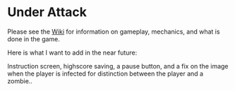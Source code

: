 # Under Attack
Please see the [Wiki](https://github.com/TrumpetDude/Under-Attack/wiki) for information on gameplay, mechanics, and what is done in the game.

Here is what I want to add in the near future: 

Instruction screen, highscore saving, a pause button, and a fix on the image when the player is infected for distinction between the player and a zombie..
